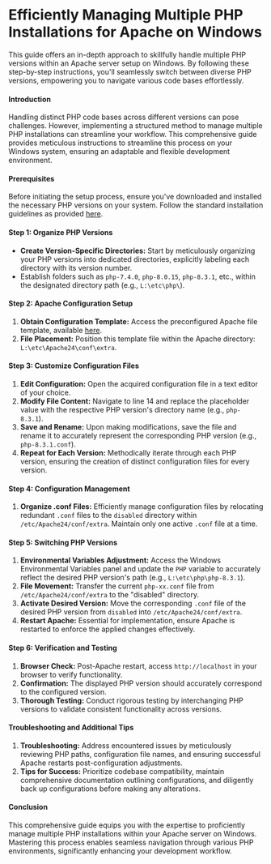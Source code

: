 # Efficiently Managing Multiple PHP Installations for Apache on Windows

This guide offers an in-depth approach to skillfully handle multiple PHP versions within an Apache server setup on Windows. By following these step-by-step instructions, you'll seamlessly switch between diverse PHP versions, empowering you to navigate various code bases effortlessly.

#### Introduction

Handling distinct PHP code bases across different versions can pose challenges. However, implementing a structured method to manage multiple PHP installations can streamline your workflow. This comprehensive guide provides meticulous instructions to streamline this process on your Windows system, ensuring an adaptable and flexible development environment.

#### Prerequisites

Before initiating the setup process, ensure you've downloaded and installed the necessary PHP versions on your system. Follow the standard installation guidelines as provided [here](./php.md#Installation).

#### Step 1: Organize PHP Versions

- **Create Version-Specific Directories:** Start by meticulously organizing your PHP versions into dedicated directories, explicitly labeling each directory with its version number.
 - Establish folders such as `php-7.4.0`, `php-8.0.15`, `php-8.3.1`, etc., within the designated directory path (e.g., `L:\etc\php\`).

#### Step 2: Apache Configuration Setup

1. **Obtain Configuration Template:** Access the preconfigured Apache file template, available [here](../assets/php-x.conf).
2. **File Placement:** Position this template file within the Apache directory: `L:\etc\Apache24\conf\extra`.

#### Step 3: Customize Configuration Files

1. **Edit Configuration:** Open the acquired configuration file in a text editor of your choice.
2. **Modify File Content:** Navigate to line 14 and replace the placeholder value with the respective PHP version's directory name (e.g., `php-8.3.1`).
3. **Save and Rename:** Upon making modifications, save the file and rename it to accurately represent the corresponding PHP version (e.g., `php-8.3.1.conf`).
4. **Repeat for Each Version:** Methodically iterate through each PHP version, ensuring the creation of distinct configuration files for every version.

#### Step 4: Configuration Management

1. **Organize .conf Files:** Efficiently manage configuration files by relocating redundant `.conf` files to the `disabled` directory within `/etc/Apache24/conf/extra`. Maintain only one active `.conf` file at a time.

#### Step 5: Switching PHP Versions

1. **Environmental Variables Adjustment:** Access the Windows Environmental Variables panel and update the `PHP` variable to accurately reflect the desired PHP version's path (e.g., `L:\etc\php\php-8.3.1`).
2. **File Movement:** Transfer the current `php-xx.conf` file from `/etc/Apache24/conf/extra` to the "disabled" directory.
3. **Activate Desired Version:** Move the corresponding `.conf` file of the desired PHP version from `disabled` into `/etc/Apache24/conf/extra`.
4. **Restart Apache:** Essential for implementation, ensure Apache is restarted to enforce the applied changes effectively.

#### Step 6: Verification and Testing

1. **Browser Check:** Post-Apache restart, access `http://localhost` in your browser to verify functionality.
2. **Confirmation:** The displayed PHP version should accurately correspond to the configured version.
3. **Thorough Testing:** Conduct rigorous testing by interchanging PHP versions to validate consistent functionality across versions.

#### Troubleshooting and Additional Tips

1. **Troubleshooting:** Address encountered issues by meticulously reviewing PHP paths, configuration file names, and ensuring successful Apache restarts post-configuration adjustments.
2. **Tips for Success:** Prioritize codebase compatibility, maintain comprehensive documentation outlining configurations, and diligently back up configurations before making any alterations.

#### Conclusion

This comprehensive guide equips you with the expertise to proficiently manage multiple PHP installations within your Apache server on Windows. Mastering this process enables seamless navigation through various PHP environments, significantly enhancing your development workflow.

